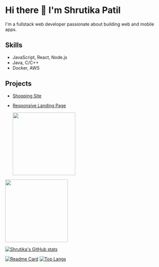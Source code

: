 # Hi there 👋 I'm Shrutika Patil

I'm a fullstack web developer passionate about building web and mobile apps.

## Skills
- JavaScript, React, Node.js
- Java, C/C++
- Docker, AWS

## Projects
- [Shopping Site](https://github.com/shrutikapatil9/shopping-site)
- [Responsive Landing Page](https://github.com/shrutikapatil9/responsive-landing-page)

  <a href="https://github.com/shrutikapatil9/github-readme-stats">
  <img height=200 align="center" src="https://github-readme-stats.vercel.app/api?username=shrutikapatil9" />
</a>
<a href="https://github.com/shrutikapatil9/convoychat">
  <img height=200 align="center" src="https://github-readme-stats.vercel.app/api/top-langs?username=shrutikapatil9&layout=compact&langs_count=8&card_width=320" />
</a>

[![Shrutika's GitHub stats](https://github-readme-stats.vercel.app/api?username=shrutikapatil9&show_icons=true&theme=synthwave)](https://github.com/shrutikapatil9/github-readme-stats)

[![Readme Card](https://github-readme-stats.vercel.app/api/pin/?username=shrutikapatil9&repo=github-readme-stats)](https://github.com/shrutikapatil9/github-readme-stats)
[![Top Langs](https://github-readme-stats.vercel.app/api/top-langs/?username=shrutikapatil9&langs_count=5)](https://github.com/shrutikapatil9/github-readme-stats)



